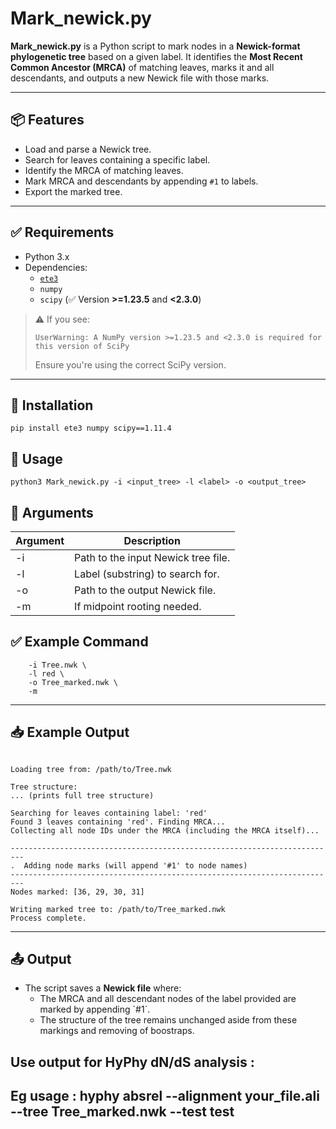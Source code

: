 # Mark_newick.py

**Mark_newick.py** is a Python script to mark nodes in a **Newick-format phylogenetic tree** based on a given label. It identifies the **Most Recent Common Ancestor (MRCA)** of matching leaves, marks it and all descendants, and outputs a new Newick file with those marks.

---

## 📦 Features

- Load and parse a Newick tree.
- Search for leaves containing a specific label.
- Identify the MRCA of matching leaves.
- Mark MRCA and descendants by appending `#1` to labels.
- Export the marked tree.

---

## ✅ Requirements

- Python 3.x
- Dependencies:
  - [`ete3`](http://etetoolkit.org/)
  - `numpy`
  - `scipy` (✅ Version **>=1.23.5** and **<2.3.0**)

> ⚠️ If you see:
> ```
> UserWarning: A NumPy version >=1.23.5 and <2.3.0 is required for this version of SciPy
> ```
> Ensure you're using the correct SciPy version.

---

## 🔧 Installation

```pip install ete3 numpy scipy==1.11.4```

## 🚀 Usage

```python3 Mark_newick.py -i <input_tree> -l <label> -o <output_tree>```

## 📌 Arguments

| Argument | Description                         |
|----------|-------------------------------------|
| -i     | Path to the input Newick tree file. |
| -l     | Label (substring) to search for.    |
| -o     | Path to the output Newick file.     |
| -m     | If midpoint rooting needed.         |

## ✅ Example Command

```python3 Mark_newick.py \
    -i Tree.nwk \
    -l red \
    -o Tree_marked.nwk \
    -m
```

---

## 📥 Example Output

```

Loading tree from: /path/to/Tree.nwk

Tree structure:
... (prints full tree structure)

Searching for leaves containing label: 'red'
Found 3 leaves containing 'red'. Finding MRCA...
Collecting all node IDs under the MRCA (including the MRCA itself)...

-------------------------------------------------------------------------
.  Adding node marks (will append '#1' to node names)
-------------------------------------------------------------------------
Nodes marked: [36, 29, 30, 31]

Writing marked tree to: /path/to/Tree_marked.nwk
Process complete.
```

---

## 📤 Output

- The script saves a **Newick file** where:
  - The MRCA and all descendant nodes of the label provided are marked by appending \`#1\`.
  - The structure of the tree remains unchanged aside from these markings and removing of boostraps.


## Use output for HyPhy dN/dS analysis : 

Eg usage : hyphy absrel --alignment your_file.ali --tree Tree_marked.nwk --test test 
---
